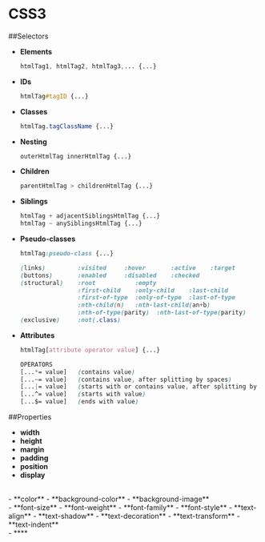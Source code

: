 # CSS3

##Selectors
- **Elements**  

    ```css
    htmlTag1, htmlTag2, htmlTag3,... {...}
    ```
    
- **IDs**  

  ```css
  htmlTag#tagID {...}
  ```
  
- **Classes**  

  ```css
  htmlTag.tagClassName {...}
  ```
  
- **Nesting**  

  ```css
  outerHtmlTag innerHtmlTag {...}
  ```
  
- **Children**  

  ```css
  parentHtmlTag > childrenHtmlTag {...}
  ```
  
- **Siblings**  

  ```css
  htmlTag + adjacentSiblingsHtmlTag {...}
  htmlTag ~ anySiblingsHtmlTag {...}
  ```

- **Pseudo-classes**  

    ```css
    htmlTag:pseudo-class {...}
    ```  
    ```css
    (links)         :visited     :hover       :active    :target
    (buttons)       :enabled     :disabled    :checked
    (structural)    :root           :empty  
                    :first-child    :only-child    :last-child  
                    :first-of-type  :only-of-type  :last-of-type 
                    :nth-child(n)   :nth-last-child(an+b)  
                    :nth-of-type(parity)  :nth-last-of-type(parity) 
    (exclusive)     :not(.class)
    ```
- **Attributes**

    ```css
    htmlTag[attribute operator value] {...}
    ```  
    ```css
    OPERATORS
    [...*= value]   (contains value)
    [...~= value]   (contains value, after splitting by spaces)
    [...|= value]   (starts with or contains value, after splitting by hyphens)
    [...^= value]   (starts with value)
    [...$= value]   (ends with value)
    ```
    
##Properties
- **width**
- **height**
- **margin**
- **padding**
- **position**
- **display**  
<br>
- **color**
- **background-color**
- **background-image**  
<br>
- **font-size**
- **font-weight**
- **font-family**
- **font-style**
- **text-align**
- **text-shadow**
- **text-decoration**
- **text-transform**
- **text-indent**  
<br>
- ****

